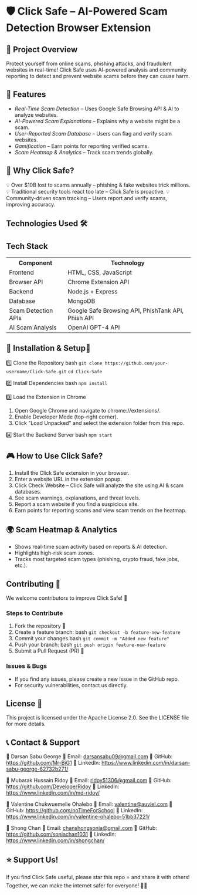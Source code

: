 # 🛡️ Click Safe – AI-Powered Scam Detection Browser Extension

## 📌 Project Overview
Protect yourself from online scams, phishing attacks, and fraudulent websites in real-time!
Click Safe uses AI-powered analysis and community reporting to detect and prevent website scams before they can cause harm.

## 🚀 Features
- *Real-Time Scam Detection* – Uses Google Safe Browsing API & AI to analyze websites.
- *AI-Powered Scam Explanations* – Explains why a website might be a scam.
- *User-Reported Scam Database* – Users can flag and verify scam websites.
- *Gamification* – Earn points for reporting verified scams.
- *Scam Heatmap & Analytics* – Track scam trends globally.

## 📌 Why Click Safe?
💡 Over $10B lost to scams annually – phishing & fake websites trick millions.
💡 Traditional security tools react too late – Click Safe is proactive.
💡 Community-driven scam tracking – Users report and verify scams, improving accuracy.

## Technologies Used 🛠
<div class="container">
    <h2>Tech Stack</h2>
    <table>
        <tr>
            <th>Component</th>
            <th>Technology</th>
        </tr>
        <tr>
            <td>Frontend</td>
            <td>HTML, CSS, JavaScript</td>
        </tr>
        <tr>
            <td>Browser API</td>
            <td>Chrome Extension API</td>
        </tr>
        <tr>
            <td>Backend</td>
            <td>Node.js + Express</td>
        </tr>
        <tr>
            <td>Database</td>
            <td>MongoDB</td>
        </tr>
        <tr>
            <td>Scam Detection APIs</td>
            <td>Google Safe Browsing API, PhishTank API, Phish API</td>
        </tr>
        <tr>
            <td>AI Scam Analysis</td>
            <td>OpenAI GPT-4 API</td>
        </tr>
    </table>
</div>
</body>
</html>


## 🔧 Installation & Setup🚀
1️⃣ Clone the Repository
    bash
    ` git clone https://github.com/your-username/Click-Safe.git `
    ` cd Click-Safe `
    
2️⃣ Install Dependencies
    bash
   ` npm install `
    
3️⃣ Load the Extension in Chrome
1. Open Google Chrome and navigate to chrome://extensions/.
2. Enable Developer Mode (top-right corner).
3. Click "Load Unpacked" and select the extension folder from this repo.
    
4️⃣ Start the Backend Server
    bash
   ` npm start `
 
## 🎮 How to Use Click Safe?
1. Install the Click Safe extension in your browser.
2. Enter a website URL in the extension popup.
3. Click Check Website – Click Safe will analyze the site using AI & scam databases.
4. See scam warnings, explanations, and threat levels.
5. Report a scam website if you find a suspicious site.
6. Earn points for reporting scams and view scam trends on the heatmap.

## 🌍 Scam Heatmap & Analytics
- Shows real-time scam activity based on reports & AI detection.
- Highlights high-risk scam zones.
- Tracks most targeted scam types (phishing, crypto fraud, fake jobs, etc.).

## Contributing 🤝
We welcome contributors to improve Click Safe! 🚀

### Steps to Contribute
1. Fork the repository 🍴
2. Create a feature branch:
    bash
   ` git checkout -b feature-new-feature `
3. Commit your changes
    bash
   ` git commit -m "Added new feature" `
4. Push your branch:
    bash
   ` git push origin feature-new-feature `
5. Submit a Pull Request (PR) 📢

### Issues & Bugs
- If you find any issues, please create a new issue in the GitHub repo.
- For security vulnerabilities, contact us directly.

## License 📝
This project is licensed under the Apache License 2.0. See the LICENSE file for more details.

## 📞 Contact & Support
🔹 Darsan Sabu George
🔹 Email: darsansabu09@gmail.com
🔹 GitHub: https://github.com/Mr-BiG1 
🔹 LinkedIn: https://www.linkedin.com/in/darsan-sabu-george-62732b271/

🔹 Mubarak Hussain Ridoy
🔹 Email: ridoy51306@gmail.com
🔹 GitHub: https://github.com/DeveloperRidoy
🔹 LinkedIn: https://www.linkedin.com/in/md-ridoy/

🔹 Valentine Chukwuemelie Ohalebo
🔹 Email: valentine@auviel.com
🔹 GitHub: https://github.com/noTimeForSchool
🔹 LinkedIn: https://www.linkedin.com/in/valentine-ohalebo-51bb37221/

🔹 Shong Chan
🔹 Email: chanshongsonia@gmail.com
🔹 GitHub: https://github.com/soniachan1031
🔹 LinkedIn: https://www.linkedin.com/in/shongchan/ 

## ⭐ Support Us!
If you find Click Safe useful, please star this repo ⭐ and share it with others!
Together, we can make the internet safer for everyone! 🚀💙


